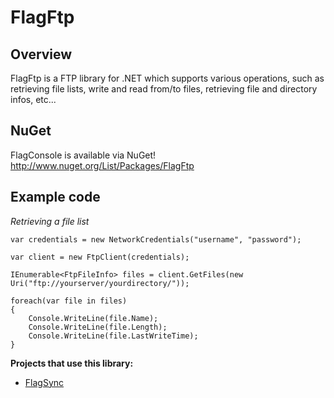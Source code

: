 # FlagFtp

## Overview

FlagFtp is a FTP library for .NET which supports various operations, such as retrieving file lists, 
write and read from/to files, retrieving file and directory infos, etc...

## NuGet

FlagConsole is available via NuGet!
http://www.nuget.org/List/Packages/FlagFtp

## Example code

*Retrieving a file list*

    var credentials = new NetworkCredentials("username", "password");
    
    var client = new FtpClient(credentials);
    
    IEnumerable<FtpFileInfo> files = client.GetFiles(new Uri("ftp://yourserver/yourdirectory/"));
    
    foreach(var file in files)
    {
        Console.WriteLine(file.Name);
        Console.WriteLine(file.Length);
        Console.WriteLine(file.LastWriteTime);
    }
    
**Projects that use this library:**

- [FlagSync](http://github.com/flagbug/FlagSync)